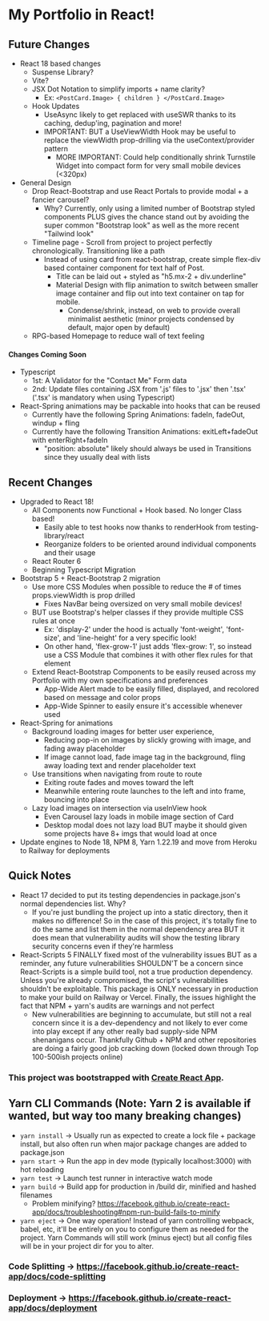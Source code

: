 # My Portfolio in React!

## Future Changes
- React 18 based changes
  - Suspense Library?
  - Vite?
  - JSX Dot Notation to simplify imports + name clarity?
    - Ex: `<PostCard.Image> { children } </PostCard.Image>`
  - Hook Updates
    - UseAsync likely to get replaced with useSWR thanks to its caching, dedup'ing, pagination and more!
    - IMPORTANT: BUT a UseViewWidth Hook may be useful to replace the viewWidth prop-drilling via the useContext/provider pattern
      - MORE IMPORTANT: Could help conditionally shrink Turnstile Widget into compact form for very small mobile devices (<320px)
- General Design
  - Drop React-Bootstrap and use React Portals to provide modal + a fancier carousel?
    - Why? Currently, only using a limited number of Bootstrap styled components PLUS gives the chance stand out by avoiding the super common "Bootstrap look" as well as the more recent "Tailwind look"
  - Timeline page - Scroll from project to project perfectly chronologically. Transitioning like a path
    - Instead of using card from react-bootstrap, create simple flex-div based container component for text half of Post.
      - Title can be laid out + styled as "h5.mx-2 + div.underline"
      - Material Design with flip animation to switch between smaller image container and flip out into text container on tap for mobile.
        - Condense/shrink, instead, on web to provide overall minimalist aesthetic (minor projects condensed by default, major open by default)
  - RPG-based Homepage to reduce wall of text feeling
#### Changes Coming Soon
- Typescript
  - 1st: A Validator for the "Contact Me" Form data
  - 2nd: Update files containing JSX from '.js' files to '.jsx' then '.tsx' ('.tsx' is mandatory when using Typescript)
- React-Spring animations may be packable into hooks that can be reused
  - Currently have the following Spring Animations: fadeIn, fadeOut, windup + fling
  - Currently have the following Transition Animations: exitLeft+fadeOut with enterRight+fadeIn
    - "position: absolute" likely should always be used in Transitions since they usually deal with lists

## Recent Changes
- Upgraded to React 18!
  - All Components now Functional + Hook based. No longer Class based!
    - Easily able to test hooks now thanks to renderHook from testing-library/react
    - Reorganize folders to be oriented around individual components and their usage
  - React Router 6
  - Beginning Typescript Migration
- Bootstrap 5 + React-Bootstrap 2 migration
  - Use more CSS Modules when possible to reduce the # of times props.viewWidth is prop drilled
    - Fixes NavBar being oversized on very small mobile devices!
  - BUT use Bootstrap's helper classes if they provide multiple CSS rules at once
    - Ex: 'display-2' under the hood is actually 'font-weight', 'font-size', and 'line-height' for a very specific look!
    - On other hand, 'flex-grow-1' just adds 'flex-grow: 1', so instead use a CSS Module that combines it with other flex rules for that element
  - Extend React-Bootstrap Components to be easily reused across my Portfolio with my own specifications and preferences
    - App-Wide Alert made to be easily filled, displayed, and recolored based on message and color props
    - App-Wide Spinner to easily ensure it's accessible whenever used
- React-Spring for animations
  - Background loading images for better user experience, 
    - Reducing pop-in on images by slickly growing with image, and fading away placeholder
    - If image cannot load, fade image tag in the background, fling away loading text and render placeholder text
  - Use transitions when navigating from route to route
    - Exiting route fades and moves toward the left
    - Meanwhile entering route launches to the left and into frame, bouncing into place
  - Lazy load images on intersection via useInView hook
    - Even Carousel lazy loads in mobile image section of Card 
    - Desktop modal does not lazy load BUT maybe it should given some projects have 8+ imgs that would load at once
- Update engines to Node 18, NPM 8, Yarn 1.22.19 and move from Heroku to Railway for deployments

## Quick Notes
- React 17 decided to put its testing dependencies in package.json's normal dependencies list. Why?
  - If you're just bundling the project up into a static directory, then it makes no difference! So in the case of this project, it's totally fine to do the same and list them in the normal dependency area BUT it does mean that vulnerability audits will show the testing library security concerns even if they're harmless
- React-Scripts 5 FINALLY fixed most of the vulnerability issues BUT as a reminder, any future vulnerabilities SHOULDN'T be a concern since React-Scripts is a simple
build tool, not a true production dependency. Unless you're already compromised, the script's vulnerabilities shouldn't be exploitable. This package is ONLY necessary 
in production to make your build on Railway or Vercel. Finally, the issues highlight the fact that NPM + yarn's audits are warnings and not perfect
  - New vulnerabilities are beginning to accumulate, but still not a real concern since it is a dev-dependency and not likely to ever come into play except if any other really bad supply-side NPM shenanigans occur. Thankfully Github + NPM and other repositories are doing a fairly good job cracking down (locked down through Top 100-500ish projects online)

### This project was bootstrapped with [Create React App](https://github.com/facebook/create-react-app).

## Yarn CLI Commands (Note: Yarn 2 is available if wanted, but way too many breaking changes)
- `yarn install` -> Usually run as expected to create a lock file + package install, but also often run when major package changes are added to package.json
- `yarn start` -> Run the app in dev mode (typically localhost:3000) with hot reloading 
- `yarn test` -> Launch test runner in interactive watch mode
- `yarn build` -> Build app for production in /build dir, minified and hashed filenames
    - Problem minifying? https://facebook.github.io/create-react-app/docs/troubleshooting#npm-run-build-fails-to-minify
- `yarn eject` -> One way operation! Instead of yarn controlling webpack, babel, etc,
  it'll be entirely on you to configure them as needed for the project. Yarn Commands will still work
  (minus eject) but all config files will be in your project dir for you to alter.

### Code Splitting -> https://facebook.github.io/create-react-app/docs/code-splitting

### Deployment -> https://facebook.github.io/create-react-app/docs/deployment
